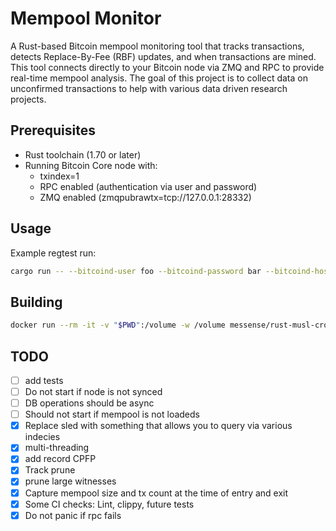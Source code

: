 # Mempool Monitor

A Rust-based Bitcoin mempool monitoring tool that tracks transactions, detects Replace-By-Fee (RBF) updates, and when transactions are mined. This tool connects directly to your Bitcoin node via ZMQ and RPC to provide real-time mempool analysis.
The goal of this project is to collect data on unconfirmed transactions to help with various data driven research projects.

## Prerequisites

- Rust toolchain (1.70 or later)
- Running Bitcoin Core node with:
  - txindex=1
  - RPC enabled (authentication via user and password)
  - ZMQ enabled (zmqpubrawtx=tcp://127.0.0.1:28332)

## Usage

Example regtest run:

```bash
cargo run -- --bitcoind-user foo --bitcoind-password bar --bitcoind-host "127.0.0.1" --bitcoind-rpc-port 18443 --bitcoind-zmq-port 28373
```

## Building

```bash
docker run --rm -it -v "$PWD":/volume -w /volume messense/rust-musl-cross:x86_64-musl cargo build --release --target x86_64-unknown-linux-musl
```

## TODO

- [ ] add tests
- [ ] Do not start if node is not synced
- [ ] DB operations should be async
- [ ] Should not start if mempool is not loadeds
- [X] Replace sled with something that allows you to query via various indecies
- [X] multi-threading
- [X] add record CPFP
- [X] Track prune
- [X] prune large witnesses
- [X] Capture mempool size and tx count at the time of entry and exit
- [X] Some CI checks: Lint, clippy, future tests
- [X] Do not panic if rpc fails
